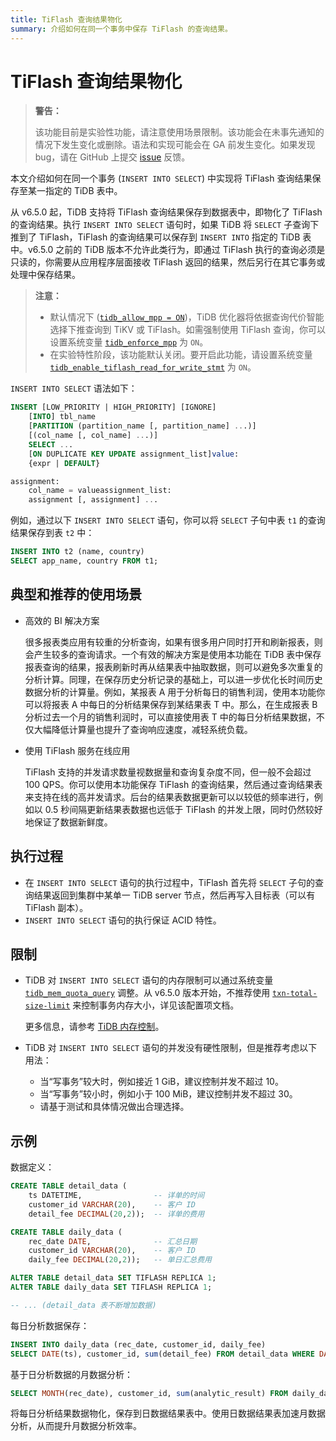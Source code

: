 ```yaml
---
title: TiFlash 查询结果物化
summary: 介绍如何在同一个事务中保存 TiFlash 的查询结果。
---
```


# TiFlash 查询结果物化

> **警告：**
>
> 该功能目前是实验性功能，请注意使用场景限制。该功能会在未事先通知的情况下发生变化或删除。语法和实现可能会在 GA 前发生变化。如果发现 bug，请在 GitHub 上提交 [issue](https://github.com/pingcap/tidb/issues) 反馈。

本文介绍如何在同一个事务 (`INSERT INTO SELECT`) 中实现将 TiFlash 查询结果保存至某一指定的 TiDB 表中。

从 v6.5.0 起，TiDB 支持将 TiFlash 查询结果保存到数据表中，即物化了 TiFlash 的查询结果。执行 `INSERT INTO SELECT` 语句时，如果 TiDB 将 `SELECT` 子查询下推到了 TiFlash，TiFlash 的查询结果可以保存到 `INSERT INTO` 指定的 TiDB 表中。v6.5.0 之前的 TiDB 版本不允许此类行为，即通过 TiFlash 执行的查询必须是只读的，你需要从应用程序层面接收 TiFlash 返回的结果，然后另行在其它事务或处理中保存结果。

> **注意：**
>
> - 默认情况下 ([`tidb_allow_mpp = ON`](/system-variables.md#tidb_allow_mpp-从-v50-版本开始引入))，TiDB 优化器将依据查询代价智能选择下推查询到 TiKV 或 TiFlash。如需强制使用 TiFlash 查询，你可以设置系统变量 [`tidb_enforce_mpp`](/system-variables.md#tidb_enforce_mpp-从-v51-版本开始引入) 为 `ON`。
> - 在实验特性阶段，该功能默认关闭。要开启此功能，请设置系统变量 [`tidb_enable_tiflash_read_for_write_stmt`](/system-variables.md#tidb_enable_tiflash_read_for_write_stmt-从-v630-版本开始引入) 为 `ON`。

`INSERT INTO SELECT` 语法如下：

```sql
INSERT [LOW_PRIORITY | HIGH_PRIORITY] [IGNORE]
    [INTO] tbl_name
    [PARTITION (partition_name [, partition_name] ...)]
    [(col_name [, col_name] ...)]
    SELECT ...
    [ON DUPLICATE KEY UPDATE assignment_list]value:
    {expr | DEFAULT}

assignment:
    col_name = valueassignment_list:
    assignment [, assignment] ...
```

例如，通过以下 `INSERT INTO SELECT` 语句，你可以将 `SELECT` 子句中表 `t1` 的查询结果保存到表 `t2` 中：

```sql
INSERT INTO t2 (name, country)
SELECT app_name, country FROM t1;
```

## 典型和推荐的使用场景

- 高效的 BI 解决方案

    很多报表类应用有较重的分析查询，如果有很多用户同时打开和刷新报表，则会产生较多的查询请求。一个有效的解决方案是使用本功能在 TiDB 表中保存报表查询的结果，报表刷新时再从结果表中抽取数据，则可以避免多次重复的分析计算。同理，在保存历史分析记录的基础上，可以进一步优化长时间历史数据分析的计算量。例如，某报表 A 用于分析每日的销售利润，使用本功能你可以将报表 A 中每日的分析结果保存到某结果表 T 中。那么，在生成报表 B 分析过去一个月的销售利润时，可以直接使用表 T 中的每日分析结果数据，不仅大幅降低计算量也提升了查询响应速度，减轻系统负载。

- 使用 TiFlash 服务在线应用

    TiFlash 支持的并发请求数量视数据量和查询复杂度不同，但一般不会超过 100 QPS。你可以使用本功能保存 TiFlash 的查询结果，然后通过查询结果表来支持在线的高并发请求。后台的结果表数据更新可以以较低的频率进行，例如以 0.5 秒间隔更新结果表数据也远低于 TiFlash 的并发上限，同时仍然较好地保证了数据新鲜度。

## 执行过程

* 在 `INSERT INTO SELECT` 语句的执行过程中，TiFlash 首先将 `SELECT` 子句的查询结果返回到集群中某单一 TiDB server 节点，然后再写入目标表（可以有 TiFlash 副本）。
* `INSERT INTO SELECT` 语句的执行保证 ACID 特性。

## 限制

* TiDB 对 `INSERT INTO SELECT` 语句的内存限制可以通过系统变量 [`tidb_mem_quota_query`](/system-variables.md#tidb_mem_quota_query) 调整。从 v6.5.0 版本开始，不推荐使用 [`txn-total-size-limit`](/tidb-configuration-file.md#txn-total-size-limit) 来控制事务内存大小，详见该配置项文档。

    更多信息，请参考 [TiDB 内存控制](/configure-memory-usage.md)。

* TiDB 对 `INSERT INTO SELECT` 语句的并发没有硬性限制，但是推荐考虑以下用法：

    * 当“写事务”较大时，例如接近 1 GiB，建议控制并发不超过 10。
    * 当“写事务”较小时，例如小于 100 MiB，建议控制并发不超过 30。
    * 请基于测试和具体情况做出合理选择。

## 示例

数据定义：

```sql
CREATE TABLE detail_data (
    ts DATETIME,                -- 详单的时间
    customer_id VARCHAR(20),    -- 客户 ID
    detail_fee DECIMAL(20,2));  -- 详单的费用

CREATE TABLE daily_data (
    rec_date DATE,              -- 汇总日期
    customer_id VARCHAR(20),    -- 客户 ID
    daily_fee DECIMAL(20,2));   -- 单日汇总费用

ALTER TABLE detail_data SET TIFLASH REPLICA 1;
ALTER TABLE daily_data SET TIFLASH REPLICA 1;

-- ... (detail_data 表不断增加数据)
```

每日分析数据保存：
```sql
INSERT INTO daily_data (rec_date, customer_id, daily_fee)
SELECT DATE(ts), customer_id, sum(detail_fee) FROM detail_data WHERE DATE(ts) = CURRENT_DATE() GROUP BY DATE(ts), customer_id;
```

基于日分析数据的月数据分析：
```sql
SELECT MONTH(rec_date), customer_id, sum(analytic_result) FROM daily_data GROUP BY MONTH(rec_date), customer_id;
```

将每日分析结果数据物化，保存到日数据结果表中。使用日数据结果表加速月数据分析，从而提升月数据分析效率。